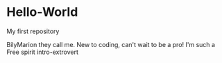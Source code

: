 # Hello-World
My first repository

BilyMarion they call me. New to coding, can't wait to be a pro!
I'm such a Free spirit intro-extrovert
